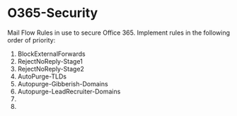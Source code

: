 # O365-Security
Mail Flow Rules in use to secure Office 365. Implement rules in the following order of priority:

1. BlockExternalForwards
2. RejectNoReply-Stage1
3. RejectNoReply-Stage2
4. AutoPurge-TLDs
5. Autopurge-Gibberish-Domains
6. Autopurge-LeadRecruiter-Domains
7. 
8. 
